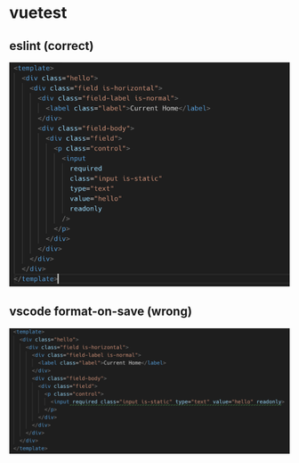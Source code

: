 # vuetest

## eslint (correct)

![eslint](eslint.png)

## vscode format-on-save (wrong)

![vscode](vscode.png)
